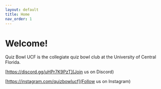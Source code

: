 ```yaml
---
layout: default
title: Home
nav_order: 1
---
```


# Welcome!

Quiz Bowl UCF is the collegiate quiz bowl club at the University of Central Florida. 

[https://discord.gg/uHPr7K9PzT](Join us on Discord)

[https://instagram.com/quizbowlucf](Follow us on Instagram)
